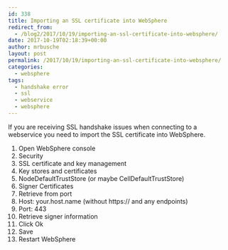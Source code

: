 ```yaml
---
id: 338
title: Importing an SSL certificate into WebSphere
redirect_from:
  - /blog2/2017/10/19/importing-an-ssl-certificate-into-websphere/
date: 2017-10-19T02:18:39+00:00
author: mrbusche
layout: post
permalink: /2017/10/19/importing-an-ssl-certificate-into-websphere/
categories:
  - websphere
tags:
  - handshake error
  - ssl
  - webservice
  - websphere
---
```

If you are receiving SSL handshake issues when connecting to a webservice you need to import the SSL certificate into WebSphere.

  1. Open WebSphere console
  2. Security
  3. SSL certificate and key management
  4. Key stores and certificates
  5. NodeDefaultTrustStore (or maybe CellDefaultTrustStore)
  6. Signer Certificates
  7. Retrieve from port
  8. Host: your.host.name (without https:// and any endpoints)
  9. Port: 443
 10. Retrieve signer information
 11. Click Ok
 12. Save
 13. Restart WebSphere